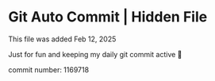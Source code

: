 # Git Auto Commit | Hidden File

This file was added Feb 12, 2025

Just for fun and keeping my daily git commit active 🤪

commit number: 1169718
